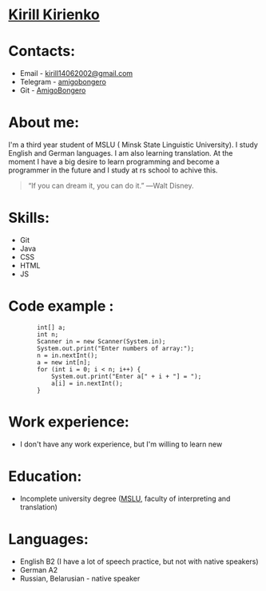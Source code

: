 # [**Kirill Kirienko**](https://hhcdn.ru/photo/699399483.jpeg?t=1670449649&h=0kCiruGX_Lj8NJRhyge_ng)

# **Contacts:**

- Email - kirill14062002@gmail.com
- Telegram - [amigobongero](https://t.me/amigobongero)
- Git - [AmigoBongero](https://github.com/AmigoBongero)

# **About me:**

I'm a third year student of MSLU ( Minsk State Linguistic University). I study English and German languages. I am also learning translation. At the moment I have a big desire to learn programming and become a programmer in the future and I study at rs school to achive this.

> “If you can dream it, you can do it.” ―Walt Disney.

# **Skills:**

- Git
- Java
- CSS
- HTML
- JS

# **Code example :**

            int[] a;
            int n;
            Scanner in = new Scanner(System.in);
            System.out.print("Enter numbers of array:");
            n = in.nextInt();
            a = new int[n];
            for (int i = 0; i < n; i++) {
                System.out.print("Enter a[" + i + "] = ");
                a[i] = in.nextInt();
            }

# **Work experience:**

- I don't have any work experience, but I'm willing to learn new

# **Education:**

- Incomplete university degree ([MSLU](https://mslu.by/), faculty of interpreting and translation)

# **Languages:**

- English B2 (I have a lot of speech practice, but not with native speakers)
- German A2
- Russian, Belarusian - native speaker
